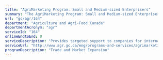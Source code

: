 ```yaml
---
title: "AgriMarketing Program: Small and Medium-sized Enterprisers"
summary: "The AgriMarketing Program: Small and Medium-sized Enterprisers service from Agriculture and Agri-Food Canada is not available end-to-end online, according to the GC Service Inventory."
url: "gc/agr/164"
department: "Agriculture and Agri-Food Canada"
departmentAcronym: "agr"
serviceId: "164"
onlineEndtoEnd: 0
serviceDescription: "Provides targeted support to companies for international initiatives. Under this component, funding will be available to help implement international export plans, which include promotional and market development activities"
serviceUrl: "http://www.agr.gc.ca/eng/programs-and-services/agrimarketing-program-small-and-medium-sized-enterprise-component/?id=1515088228849"
programDescription: "Trade and Market Expansion"
---
```

